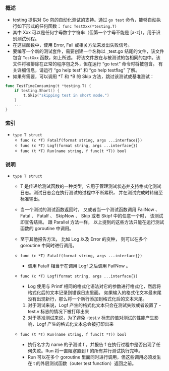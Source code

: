 ### 概述
+ testing 提供对 Go 包的自动化测试的支持。通过 `go test` 命令，能够自动执行如下形式的任何函数：
`func TestXxx(*testing.T)`
+ 其中 Xxx 可以是任何字母数字字符串（但第一个字母不能是 [a-z]），用于识别测试例程。
+ 在这些函数中，使用 Error, Fail 或相关方法来发出失败信号。
+ 要编写一个新的测试套件，需要创建一个名称以 _test.go 结尾的文件，该文件包含 `TestXxx` 函数，如上所述。 将该文件放在与被测试的包相同的包中。该文件将被排除在正常的程序包之外，但在运行 “go test” 命令时将被包含。 有关详细信息，请运行 “go help test” 和 “go help testflag” 了解。
+ 如果有需要，可以调用 *T 和 *B 的 Skip 方法，跳过该测试或基准测试：
```go
func TestTimeConsuming(t *testing.T) {
    if testing.Short() {
        t.Skip("skipping test in short mode.")
    }
    ...
}
```

### 索引

+ `type T struct `
    + `func (c *T) Fatalf(format string, args ...interface{})`
    + `func (c *T) Logf(format string, args ...interface{})`
    * `func (t *T) Run(name string, f func(t *T)) bool`
 

### 说明

+ `type T struct `
    + T 是传递给测试函数的一种类型，它用于管理测试状态并支持格式化测试日志。测试日志会在执行测试的过程中不断累积， 并在测试完成时转储至标准输出。
    + 当一个测试的测试函数返回时， 又或者当一个测试函数调用 FailNow 、 Fatal 、 Fatalf 、 SkipNow 、 Skip 或者 Skipf 中的任意一个时， 该测试即宣告结束。 跟 Parallel 方法一样， 以上提到的这些方法只能在运行测试函数的 goroutine 中调用。
    + 至于其他报告方法， 比如 Log 以及 Error 的变种， 则可以在多个 goroutine 中同时进行调用。

    + `func (c *T) Fatalf(format string, args ...interface{})`
        + 调用 Fatalf 相当于在调用 Logf 之后调用 FailNow 。
    + `func (c *T) Logf(format string, args ...interface{})`
        + Log 使用与 Printf 相同的格式化语法对它的参数进行格式化，然后将格式化后的文本记录到错误日志里面。 如果输入的格式化文本最末尾没有出现新行，那么将一个新行添加到格式化后的文本末尾。
        1. 对于测试来说，Logf 产生的格式化文本只会在测试失败或者设置了 -test.v 标志的情况下被打印出来
        2. 对于基准测试来说，为了避免 -test.v 标志的值对测试的性能产生影响，Logf 产生的格式化文本总会被打印出来
    + `func (t *T) Run(name string, f func(t *T)) bool`
        + 执行名字为 name 的子测试 f ，并报告 f 在执行过程中是否出现了任何失败。Run 将一直阻塞直到 f 的所有并行测试执行完毕。
        + Run 可以在多个 goroutine 里面同时进行调用，但这些调用必须发生在 t 的外层测试函数（outer test function）返回之前。